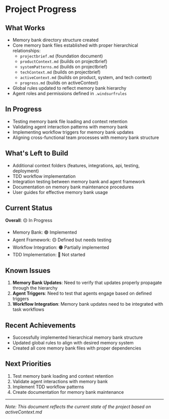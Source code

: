 # Project Progress

## What Works
- Memory bank directory structure created
- Core memory bank files established with proper hierarchical relationships:
  - `projectbrief.md` (foundation document)
  - `productContext.md` (builds on projectbrief)
  - `systemPatterns.md` (builds on projectbrief)
  - `techContext.md` (builds on projectbrief)
  - `activeContext.md` (builds on product, system, and tech context)
  - `progress.md` (builds on activeContext)
- Global rules updated to reflect memory bank hierarchy
- Agent roles and permissions defined in `.windsurfrules`

## In Progress
- Testing memory bank file loading and context retention
- Validating agent interaction patterns with memory bank
- Implementing workflow triggers for memory bank updates
- Aligning cross-functional team processes with memory bank structure

## What's Left to Build
- Additional context folders (features, integrations, api, testing, deployment)
- TDD workflow implementation
- Integration testing between memory bank and agent framework
- Documentation on memory bank maintenance procedures
- User guides for effective memory bank usage

## Current Status
**Overall**: 🟡 In Progress
- Memory Bank: 🟢 Implemented
- Agent Framework: 🟡 Defined but needs testing
- Workflow Integration: 🟠 Partially implemented
- TDD Implementation: 🔴 Not started

## Known Issues
1. **Memory Bank Updates**: Need to verify that updates properly propagate through the hierarchy
2. **Agent Triggers**: Need to test that agents engage based on defined triggers
3. **Workflow Integration**: Memory bank updates need to be integrated with task workflows

## Recent Achievements
- Successfully implemented hierarchical memory bank structure
- Updated global rules to align with desired memory system
- Created all core memory bank files with proper dependencies

## Next Priorities
1. Test memory bank loading and context retention
2. Validate agent interactions with memory bank
3. Implement TDD workflow patterns
4. Create documentation for memory bank maintenance

---
*Note: This document reflects the current state of the project based on activeContext.md*
